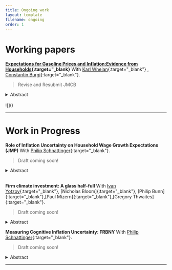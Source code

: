 ```yaml
---
title: Ongoing work
layout: template
filename: ongoing
order: 1
---
```


# Working papers

**[Expectations for Gasoline Prices and Inflation:Evidence from Households](./papers/Gasoline_Inflation_exp.pdf){:target="_blank}** With [Karl Whelan](https://karlwhelan.com/blog/){:target="_blank"} , [Constantin Burgi](https://sites.google.com/view/cburgi/home){:target="_blank"}.

> Revise and Resubmit JMCB

<details>
  <summary> Abstract </summary> 
  <br>
  <blockquote>
    Gasoline prices are highly salient to consumers and, for this reason, they may have an outsized
    influence on their thinking about inflation. We examine how people’s expectations about gasoline prices influence their expectations for overall inflation. We find
    little evidence from two US household surveys that people over-react to their beliefs about expected gasoline prices when
    formulating their expectations about overall inflation.
  </blockquote>
 </details>
<br>
![]()

---


# Work in Progress

**Role of Inflation Uncertainty on Household Wage Growth Expectations (JMP)** With [Philip Schnattinger](https://philipschnattinger.github.io/){:target="_blank"}.

> Draft coming soon!
<details>
  <summary> Abstract </summary> 
  <br>
  <blockquote>
    In this paper, we examine the heterogeneous effects of individual-level uncertainty about prices (subjective uncertainty) on wage growth expectations, using data from the FRBNY Survey of Consumer Expectations. Our analysis focuses on how the first moment (level) and second moment (uncertainty) of expected inflation influence wage expectations during uncertain times and how these effects vary across the income distribution. We employ a novel instrument constructed from survey responses to capture these dynamics. Our findings indicate that individual-level expected inflation uncertainty is positively associated with wage growth expectations. Furthermore, higher inflation uncertainty is linked to a larger increase in wage expectations among low-income households. We attribute this mechanism to the impact of inflation uncertainty on job search behavior, where greater uncertainty prompts more job searching and EE behavior, thereby driving wage growth. Consequently, inflation uncertainty may serve as an additional factor contributing to wage growth, particularly for lower-income workers.

  </blockquote>
 </details>
<br>


**Firm climate investment: A glass half-full** With [Ivan Yotzov](https://www.iyotzov.com/){:target="_blank"}, [Nicholas Bloom]{:target="_blank"}, [Philip Bunn]{:target="_blank"},[Paul Mizern]{:target="_blank"},[Gregory Thwaites]{:target="_blank"}.

> Draft coming soon!
<details>
  <summary> Abstract </summary> 
  <br> 
  <blockquote>
    We analyse the importance of climate-related investment using a large economy-wide survey of UK firms. Over half of firms expect climate change to have a positive impact on their investment in the medium term, with around a quarter expecting a large impact of over 10\%. Around two-thirds of these investments are expected to be in addition to normal capital expenditure, with some firms investing less elsewhere. These investments will be driven by larger firms as well as those in more energy-intensive sectors. Climate investments are expected mainly in switching to green energy sources and improving energy efficiency, and firms expect to finance these mainly using internal cash reserves. Overall, although firms are expecting to invest more resources in adapting to climate change, under reasonable assumptions, these investments are still not sufficient to meet the estimated targets implied by the UK Net Zero Pathway.
  </blockquote>
 </details>
<be>


**Measuring Cognitive Inflation Uncertainty: FRBNY** With [Philip Schnattinger](https://philipschnattinger.github.io/){:target="_blank"}.

> Draft coming soon!
<details>
  <summary> Abstract </summary> 
  <br> 
  <blockquote>
   This article uses the Federal Reserve Board New York Fed Survey of Consumer Expectations (FRBNY SCE) to study household cognitive inflation uncertainty. We incorporate existing literature on cognition with expectations to uncover what goes into expected inflation uncertainty. This paper uses the round-number methods to create commodity uncertainty since June 2013.
  </blockquote>
 </details>
<be>


---






